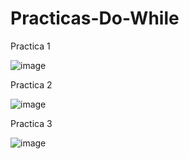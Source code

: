 # Practicas-Do-While

Practica 1

![image](https://github.com/GalerdonxD/Practicas-Do-While/assets/147341276/bbd09880-48e3-4a30-b857-ab90876aac6e)

Practica 2

![image](https://github.com/GalerdonxD/Practicas-Do-While/assets/147341276/45d6e3e3-fca8-4564-a24e-f31ce102d001)

Practica 3

![image](https://github.com/GalerdonxD/Practicas-Do-While/assets/147341276/292e6949-c9c1-45ff-9ce6-da26bc303742)
